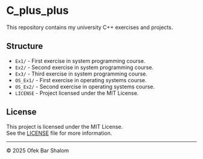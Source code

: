 # C_plus_plus

This repository contains my university C++ exercises and projects.

## Structure

- `Ex1/` - First exercise in system programming course.
- `Ex2/` - Second exercise in system programming course.
- `Ex3/` - Third exercise in system programming course.
- `OS_Ex1/` - First exercise in operating systems course.
- `OS_Ex2/` - Second exercise in operating systems course.
- `LICENSE` - Project licensed under the MIT License.

## License

This project is licensed under the MIT License.  
See the [LICENSE](./LICENSE) file for more information.

---

© 2025 Ofek Bar Shalom
